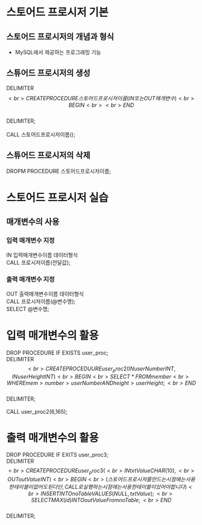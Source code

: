 # 스토어드 프로시저 기본

## 스토어드 프로시저의 개념과 형식
* MySQL에서 제공하는 프로그래밍 기능

## 스튜어드 프로시저의 생성
DELIMITER $$<br>
CREATE PROCEDURE 스토어드프로시저이름(IN 또는 OUT 매개변수)<br>
BEGIN<br>
<br>
END $$<br>
DELIMITER;<br>
<br>
CALL 스토어드프로시저이름();

## 스튜어드 프로시저의 삭제
DROPM PROCEDURE 스토어드프로시저이름;<br>

# 스토어드 프로시저 실습

## 매개변수의 사용

### 입력 매개변수 지정
IN 입력매개변수이름 데이터형식<br>
CALL 프로시저이름(전달값);<br>

### 출력 매개변수 지정
OUT 출력매개변수이름 데이터형식<br>
CALL 프로시저이름(@변수명);<br>
SELECT @변수명;

# 입력 매개변수의 활용
DROP PROCEDURE IF EXISTS user_proc;<br>
DELIMITER $$<br>
CREATE PROCEDUURE user_proc2(IN userNumber INT, IN userHeight INT)<br>
BEGIN<br>
  SELECT * FROM member<br>
    WHERE mem>number > userNumber AND height > userHeight;<br>
END $$<br>
DELIMITER;<br>
<br>
CALL user_proc2(6,165);<br>

# 출력 매개변수의 활용
DROP PROCEDURE IF EXITS user_proc3;<br>
DELIMITER $$<br>
CREATE PROCEDURE user_proc3(<br>
  IN txtValue CHAR(10),<br>
  OUT outValue INT)<br>
BEGIN<br>
  (스토어드 프로시저를 만드는 시점에는 사용한 테이블이 없어도 된다 단,CALL로 실행하는 시점에는 사용한 테이블이 있어야 합니다)<br>
  INSERT INTO noTable VALUES(NULL,txtValue);<br>
  SELECT MAX(id) INTO outValue From noTable;<br>
END $$<br>
DELIMITER;<br>
